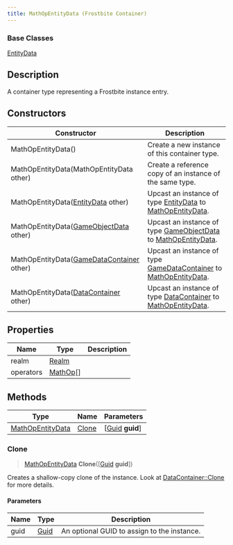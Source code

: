 ```yaml
---
title: MathOpEntityData (Frostbite Container)
---
```

### Base Classes

[EntityData](EntityData)

## Description

A container type representing a Frostbite instance entry.

## Constructors

| Constructor                                                                 | Description                                                                                                             |
| --------------------------------------------------------------------------- | ----------------------------------------------------------------------------------------------------------------------- |
| MathOpEntityData()                                                          | Create a new instance of this container type.                                                                           |
| MathOpEntityData(MathOpEntityData other)                                    | Create a reference copy of an instance of the same type.                                                                |
| MathOpEntityData([EntityData](EntityData) other)                            | Upcast an instance of type [EntityData](EntityData) to [MathOpEntityData](MathOpEntityData).                            |
| MathOpEntityData([GameObjectData](GameObjectData) other)                    | Upcast an instance of type [GameObjectData](GameObjectData) to [MathOpEntityData](MathOpEntityData).                    |
| MathOpEntityData([GameDataContainer](GameDataContainer) other)              | Upcast an instance of type [GameDataContainer](GameDataContainer) to [MathOpEntityData](MathOpEntityData).              |
| MathOpEntityData([DataContainer](/vext/ref/cls/shr/datacontainer) other) | Upcast an instance of type [DataContainer](/vext/ref/cls/shr/datacontainer) to [MathOpEntityData](MathOpEntityData). |

## Properties

| Name      | Type                 | Description |
| --------- | -------------------- | ----------- |
| realm     | [Realm](Realm)       |             |
| operators | [MathOp](MathOp)\[\] |             |

## Methods

| Type                                 | Name            | Parameters                                     |
| ------------------------------------ | --------------- | ---------------------------------------------- |
| [MathOpEntityData](MathOpEntityData) | [Clone](#clone) | \[[Guid](/vext/ref/cls/shr/guid) **guid**\] |

### Clone

> [MathOpEntityData](MathOpEntityData) **Clone**(\[[Guid](/vext/ref/cls/shr/guid) **guid**\])

Creates a shallow-copy clone of the instance. Look at [DataContainer::Clone](/vext/ref/cls/shr/datacontainer#clone) for more details.

#### Parameters

| Name | Type         | Description                                 |
| ---- | ------------ | ------------------------------------------- |
| guid | [Guid](Guid) | An optional GUID to assign to the instance. |
